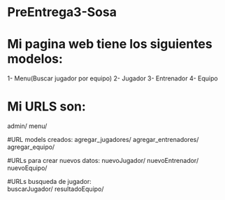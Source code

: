 # PreEntrega3-Sosa

# Mi pagina web tiene los siguientes modelos:
1- Menu(Buscar jugador por equipo)
2- Jugador
3- Entrenador
4- Equipo

# Mi URLS son: 
admin/
menu/
    
#URL models creados:
agregar_jugadores/
agregar_entrenadores/
agregar_equipo/

#URLs para crear nuevos datos:
nuevoJugador/
nuevoEntrenador/
nuevoEquipo/
    
#URLs busqueda de jugador:   
buscarJugador/
resultadoEquipo/

